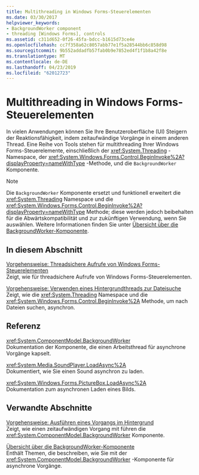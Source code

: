 ```yaml
---
title: Multithreading in Windows Forms-Steuerelementen
ms.date: 03/30/2017
helpviewer_keywords:
- BackgroundWorker component
- threading [Windows Forms], controls
ms.assetid: c311d652-0f26-45fa-bdcc-b1615d73ce4e
ms.openlocfilehash: cc7f358a62c8057abb77e1f5a28544bb6c858d98
ms.sourcegitcommit: 9b552addadfb57fab0b9e7852ed4f1f1b8a42f8e
ms.translationtype: MT
ms.contentlocale: de-DE
ms.lasthandoff: 04/23/2019
ms.locfileid: "62012723"
---
```

# <a name="multithreading-in-windows-forms-controls"></a>Multithreading in Windows Forms-Steuerelementen
In vielen Anwendungen können Sie Ihre Benutzeroberfläche (UI) Steigern der Reaktionsfähigkeit, indem zeitaufwändige Vorgänge in einem anderen Thread. Eine Reihe von Tools stehen für multithreading Ihrer Windows Forms-Steuerelemente, einschließlich der <xref:System.Threading> -Namespace, der <xref:System.Windows.Forms.Control.BeginInvoke%2A?displayProperty=nameWithType> -Methode, und die `BackgroundWorker` Komponente.  
  
> [!NOTE]
>  Die `BackgroundWorker` Komponente ersetzt und funktionell erweitert die <xref:System.Threading> Namespace und die <xref:System.Windows.Forms.Control.BeginInvoke%2A?displayProperty=nameWithType> Methode; diese werden jedoch beibehalten für die Abwärtskompatibilität und zur zukünftigen Verwendung, wenn Sie auswählen. Weitere Informationen finden Sie unter [Übersicht über die BackgroundWorker-Komponente](backgroundworker-component-overview.md).  
  
## <a name="in-this-section"></a>In diesem Abschnitt  
 [Vorgehensweise: Threadsichere Aufrufe von Windows Forms-Steuerelementen](how-to-make-thread-safe-calls-to-windows-forms-controls.md)  
 Zeigt, wie für threadsichere Aufrufe von Windows Forms-Steuerelementen.  
  
 [Vorgehensweise: Verwenden eines Hintergrundthreads zur Dateisuche](how-to-use-a-background-thread-to-search-for-files.md)  
 Zeigt, wie die <xref:System.Threading> Namespace und die <xref:System.Windows.Forms.Control.BeginInvoke%2A> Methode, um nach Dateien suchen, asynchron.  
  
## <a name="reference"></a>Referenz  
 <xref:System.ComponentModel.BackgroundWorker>  
 Dokumentation der Komponente, die einen Arbeitsthread für asynchrone Vorgänge kapselt.  
  
 <xref:System.Media.SoundPlayer.LoadAsync%2A>  
 Dokumentiert, wie Sie einen Sound asynchron zu laden.  
  
 <xref:System.Windows.Forms.PictureBox.LoadAsync%2A>  
 Dokumentation zum asynchronen Laden eines Bilds.  
  
## <a name="related-sections"></a>Verwandte Abschnitte  
 [Vorgehensweise: Ausführen eines Vorgangs im Hintergrund](how-to-run-an-operation-in-the-background.md)  
 Zeigt, wie einen zeitaufwändigen Vorgang mit führen die <xref:System.ComponentModel.BackgroundWorker> Komponente.  
  
 [Übersicht über die BackgroundWorker-Komponente](backgroundworker-component-overview.md)  
 Enthält Themen, die beschreiben, wie Sie mit der <xref:System.ComponentModel.BackgroundWorker> -Komponente für asynchrone Vorgänge.
